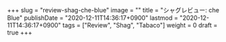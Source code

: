+++
slug = "review-shag-che-blue"
image = ""
title = "シャグレビュー: che Blue"
publishDate = "2020-12-11T14:36:17+0900"
lastmod = "2020-12-11T14:36:17+0900"
tags = ["Review", "Shag", "Tabaco"]
weight = 0
draft = true
+++